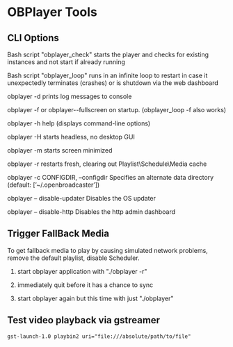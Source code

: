 # OBPlayer Tools

## CLI Options

Bash script "obplayer_check" starts the player and checks for existing instances and not start if already running

Bash script "obplayer_loop" runs in an infinite loop to restart in case it unexpectedly terminates (crashes) or is shutdown via the web dashboard

obplayer -d prints log messages to console

obplayer -f or obplayer--fullscreen on startup. (obplayer_loop -f also works)

obplayer -h help (displays command-line options)

obplayer -H starts headless, no desktop GUI

obplayer -m starts screen minimized

obplayer -r restarts fresh, clearing out Playlist\Schedule\Media cache 

obplayer -c CONFIGDIR, –configdir Specifies an alternate data directory (default: [’~/.openbroadcaster’])

obplayer – disable-updater Disables the OS updater

obplayer – disable-http Disables the http admin dashboard

## Trigger FallBack Media

To get fallback media to play by causing simulated network problems, remove the default playlist, disable Scheduler.

1. start obplayer application with "./obplayer -r"

2. immediately quit before it has a chance to sync

3. start obplayer again but this time with just "./obplayer"

## Test video playback via gstreamer

~~~~
gst-launch-1.0 playbin2 uri="file:///absolute/path/to/file"
~~~~
